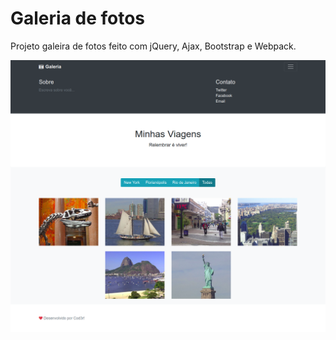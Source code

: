 # Galeria de fotos
Projeto galeira de fotos feito com jQuery, Ajax, Bootstrap e Webpack.
<p align="center">
  <p><img align="center" src=".github/Galeria de Fotos.png" alt="Galeria" width="800" border="0"></p>
</p>